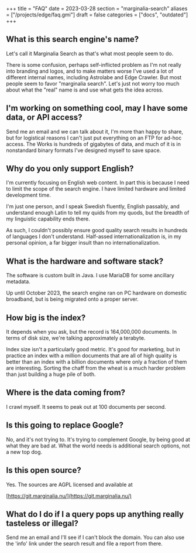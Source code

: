 +++
title = "FAQ"
date = 2023-03-28
section = "marginalia-search"
aliases = ["/projects/edge/faq.gmi"]
draft = false
categories = ["docs", "outdated"]
+++


## What is this search engine's name?

Let's call it Marginalia Search as that's what most people seem to do.

There is some confusion, perhaps self-inflicted problem as I'm not really into branding and logos, and to make matters worse I've used a lot of different internal names, including Astrolabe and Edge Crawler. But most people seem to favor "marginalia search". Let's just not worry too much about what the "real" name is and use what gets the idea across.

## I'm working on something cool, may I have some data, or API access?

Send me an email and we can talk about it, I'm more than happy to share, but for logistical reasons I can't just put everything on an FTP for ad-hoc access. The Works is hundreds of gigabytes of data, and much of it is in nonstandard binary formats I've designed myself to save space. 

## Why do you only support English?

I'm currently focusing on English web content. In part this is because I need to limit the scope of the search engine. I have limited hardware and limited development time. 

I'm just one person, and I speak Swedish fluently, English passably, and understand enough Latin to tell my quids from my quods, but the breadth of my linguistic capability ends there. 

As such, I couldn't possibly ensure good quality search results in hundreds of languages I don't understand. Half-assed internationalization is, in my personal opinion, a far bigger insult than no internationalization. 

## What is the hardware and software stack? 

The software is custom built in Java. I use MariaDB for some ancillary metadata. 

Up until October 2023, the search engine ran on PC hardware on domestic broadband,
but is being migrated onto a proper server. 

## How big is the index?

It depends when you ask, but the record is 164,000,000 documents. In terms of disk size, we're talking approximately a terabyte.

Index size isn't a particularly good metric. It's good for marketing, but in practice an index with a million documents that are all of high quality is better than an index with a billion documents where only a fraction of them are interesting. Sorting the chaff from the wheat is a much harder problem than just building a huge pile of both.

## Where is the data coming from? 

I crawl myself. It seems to peak out at 100 documents per second.

## Is this going to replace Google?

No, and it's not trying to. It's trying to complement Google, by being good at what they are bad at. What the world needs is additional search options, not a new top dog.

## Is this open source?

Yes. The sources are AGPL licensed and available at 

[https://git.marginalia.nu/](https://git.marginalia.nu/)

## What do I do if I a query pops up anything really tasteless or illegal?

Send me an email and I'll see if I can't block the domain. You can also use the 'info' link under the search result and file a report from there.
